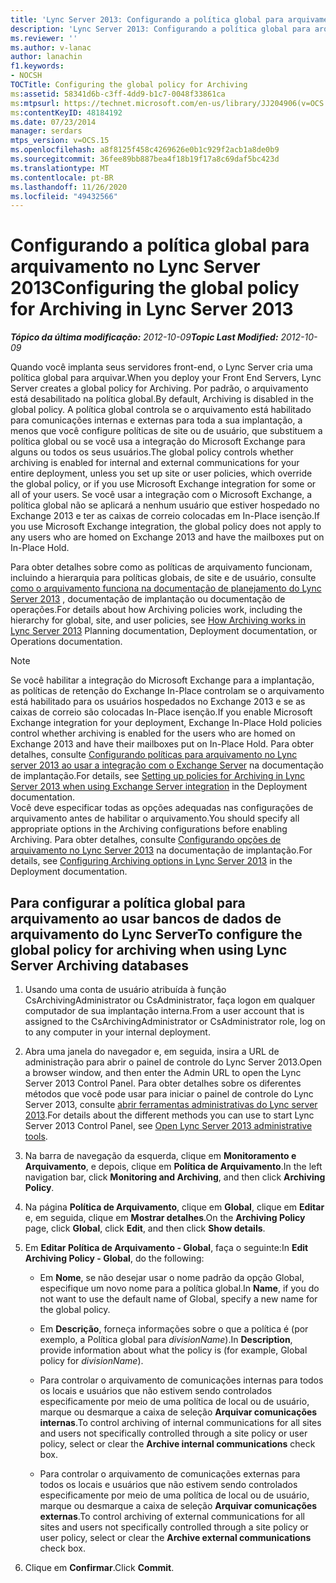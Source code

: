 ```yaml
---
title: 'Lync Server 2013: Configurando a política global para arquivamento'
description: 'Lync Server 2013: Configurando a política global para arquivamento.'
ms.reviewer: ''
ms.author: v-lanac
author: lanachin
f1.keywords:
- NOCSH
TOCTitle: Configuring the global policy for Archiving
ms:assetid: 58341d6b-c3ff-4dd9-b1c7-0048f33861ca
ms:mtpsurl: https://technet.microsoft.com/en-us/library/JJ204906(v=OCS.15)
ms:contentKeyID: 48184192
ms.date: 07/23/2014
manager: serdars
mtps_version: v=OCS.15
ms.openlocfilehash: a8f8125f458c4269626e0b1c929f2acb1a8de0b9
ms.sourcegitcommit: 36fee89bb887bea4f18b19f17a8c69daf5bc423d
ms.translationtype: MT
ms.contentlocale: pt-BR
ms.lasthandoff: 11/26/2020
ms.locfileid: "49432566"
---
```

# <a name="configuring-the-global-policy-for-archiving-in-lync-server-2013"></a><span data-ttu-id="fa171-103">Configurando a política global para arquivamento no Lync Server 2013</span><span class="sxs-lookup"><span data-stu-id="fa171-103">Configuring the global policy for Archiving in Lync Server 2013</span></span>

<div data-xmlns="http://www.w3.org/1999/xhtml">

<div class="topic" data-xmlns="http://www.w3.org/1999/xhtml" data-msxsl="urn:schemas-microsoft-com:xslt" data-cs="https://msdn.microsoft.com/">

<div data-asp="https://msdn2.microsoft.com/asp">



</div>

<div id="mainSection">

<div id="mainBody"><span data-ttu-id="fa171-104">

<span> </span></span><span class="sxs-lookup"><span data-stu-id="fa171-104">

<span> </span></span></span>

<span data-ttu-id="fa171-105">_**Tópico da última modificação:** 2012-10-09_</span><span class="sxs-lookup"><span data-stu-id="fa171-105">_**Topic Last Modified:** 2012-10-09_</span></span>

<span data-ttu-id="fa171-106">Quando você implanta seus servidores front-end, o Lync Server cria uma política global para arquivar.</span><span class="sxs-lookup"><span data-stu-id="fa171-106">When you deploy your Front End Servers, Lync Server creates a global policy for Archiving.</span></span> <span data-ttu-id="fa171-107">Por padrão, o arquivamento está desabilitado na política global.</span><span class="sxs-lookup"><span data-stu-id="fa171-107">By default, Archiving is disabled in the global policy.</span></span> <span data-ttu-id="fa171-108">A política global controla se o arquivamento está habilitado para comunicações internas e externas para toda a sua implantação, a menos que você configure políticas de site ou de usuário, que substituem a política global ou se você usa a integração do Microsoft Exchange para alguns ou todos os seus usuários.</span><span class="sxs-lookup"><span data-stu-id="fa171-108">The global policy controls whether archiving is enabled for internal and external communications for your entire deployment, unless you set up site or user policies, which override the global policy, or if you use Microsoft Exchange integration for some or all of your users.</span></span> <span data-ttu-id="fa171-109">Se você usar a integração com o Microsoft Exchange, a política global não se aplicará a nenhum usuário que estiver hospedado no Exchange 2013 e ter as caixas de correio colocadas em In-Place isenção.</span><span class="sxs-lookup"><span data-stu-id="fa171-109">If you use Microsoft Exchange integration, the global policy does not apply to any users who are homed on Exchange 2013 and have the mailboxes put on In-Place Hold.</span></span>

<span data-ttu-id="fa171-110">Para obter detalhes sobre como as políticas de arquivamento funcionam, incluindo a hierarquia para políticas globais, de site e de usuário, consulte [como o arquivamento funciona na documentação de planejamento do Lync Server 2013](lync-server-2013-how-archiving-works.md) , documentação de implantação ou documentação de operações.</span><span class="sxs-lookup"><span data-stu-id="fa171-110">For details about how Archiving policies work, including the hierarchy for global, site, and user policies, see [How Archiving works in Lync Server 2013](lync-server-2013-how-archiving-works.md) Planning documentation, Deployment documentation, or Operations documentation.</span></span>

<div>


> [!NOTE]  
> <span data-ttu-id="fa171-111">Se você habilitar a integração do Microsoft Exchange para a implantação, as políticas de retenção do Exchange In-Place controlam se o arquivamento está habilitado para os usuários hospedados no Exchange 2013 e se as caixas de correio são colocadas In-Place isenção.</span><span class="sxs-lookup"><span data-stu-id="fa171-111">If you enable Microsoft Exchange integration for your deployment, Exchange In-Place Hold policies control whether archiving is enabled for the users who are homed on Exchange 2013 and have their mailboxes put on In-Place Hold.</span></span> <span data-ttu-id="fa171-112">Para obter detalhes, consulte <A href="lync-server-2013-setting-up-policies-for-archiving-when-using-exchange-server-integration.md">Configurando políticas para arquivamento no Lync server 2013 ao usar a integração com o Exchange Server</A> na documentação de implantação.</span><span class="sxs-lookup"><span data-stu-id="fa171-112">For details, see <A href="lync-server-2013-setting-up-policies-for-archiving-when-using-exchange-server-integration.md">Setting up policies for Archiving in Lync Server 2013 when using Exchange Server integration</A> in the Deployment documentation.</span></span><BR><span data-ttu-id="fa171-113">Você deve especificar todas as opções adequadas nas configurações de arquivamento antes de habilitar o arquivamento.</span><span class="sxs-lookup"><span data-stu-id="fa171-113">You should specify all appropriate options in the Archiving configurations before enabling Archiving.</span></span> <span data-ttu-id="fa171-114">Para obter detalhes, consulte <A href="lync-server-2013-configuring-archiving-options.md">Configurando opções de arquivamento no Lync Server 2013</A> na documentação de implantação.</span><span class="sxs-lookup"><span data-stu-id="fa171-114">For details, see <A href="lync-server-2013-configuring-archiving-options.md">Configuring Archiving options in Lync Server 2013</A> in the Deployment documentation.</span></span>



</div>

<div>

## <a name="to-configure-the-global-policy-for-archiving-when-using-lync-server-archiving-databases"></a><span data-ttu-id="fa171-115">Para configurar a política global para arquivamento ao usar bancos de dados de arquivamento do Lync Server</span><span class="sxs-lookup"><span data-stu-id="fa171-115">To configure the global policy for archiving when using Lync Server Archiving databases</span></span>

1.  <span data-ttu-id="fa171-116">Usando uma conta de usuário atribuída à função CsArchivingAdministrator ou CsAdministrator, faça logon em qualquer computador de sua implantação interna.</span><span class="sxs-lookup"><span data-stu-id="fa171-116">From a user account that is assigned to the CsArchivingAdministrator or CsAdministrator role, log on to any computer in your internal deployment.</span></span>

2.  <span data-ttu-id="fa171-117">Abra uma janela do navegador e, em seguida, insira a URL de administração para abrir o painel de controle do Lync Server 2013.</span><span class="sxs-lookup"><span data-stu-id="fa171-117">Open a browser window, and then enter the Admin URL to open the Lync Server 2013 Control Panel.</span></span> <span data-ttu-id="fa171-118">Para obter detalhes sobre os diferentes métodos que você pode usar para iniciar o painel de controle do Lync Server 2013, consulte [abrir ferramentas administrativas do Lync server 2013](lync-server-2013-open-lync-server-administrative-tools.md).</span><span class="sxs-lookup"><span data-stu-id="fa171-118">For details about the different methods you can use to start Lync Server 2013 Control Panel, see [Open Lync Server 2013 administrative tools](lync-server-2013-open-lync-server-administrative-tools.md).</span></span>

3.  <span data-ttu-id="fa171-119">Na barra de navegação da esquerda, clique em **Monitoramento e Arquivamento**, e depois, clique em **Política de Arquivamento**.</span><span class="sxs-lookup"><span data-stu-id="fa171-119">In the left navigation bar, click **Monitoring and Archiving**, and then click **Archiving Policy**.</span></span>

4.  <span data-ttu-id="fa171-120">Na página **Política de Arquivamento**, clique em **Global**, clique em **Editar** e, em seguida, clique em **Mostrar detalhes**.</span><span class="sxs-lookup"><span data-stu-id="fa171-120">On the **Archiving Policy** page, click **Global**, click **Edit**, and then click **Show details**.</span></span>

5.  <span data-ttu-id="fa171-121">Em **Editar Política de Arquivamento - Global**, faça o seguinte:</span><span class="sxs-lookup"><span data-stu-id="fa171-121">In **Edit Archiving Policy - Global**, do the following:</span></span>
    
      - <span data-ttu-id="fa171-122">Em **Nome**, se não desejar usar o nome padrão da opção Global, especifique um novo nome para a política global.</span><span class="sxs-lookup"><span data-stu-id="fa171-122">In **Name**, if you do not want to use the default name of Global, specify a new name for the global policy.</span></span>
    
      - <span data-ttu-id="fa171-123">Em **Descrição**, forneça informações sobre o que a política é (por exemplo, a Política global para *divisionName*).</span><span class="sxs-lookup"><span data-stu-id="fa171-123">In **Description**, provide information about what the policy is (for example, Global policy for *divisionName*).</span></span>
    
      - <span data-ttu-id="fa171-124">Para controlar o arquivamento de comunicações internas para todos os locais e usuários que não estivem sendo controlados especificamente por meio de uma política de local ou de usuário, marque ou desmarque a caixa de seleção **Arquivar comunicações internas**.</span><span class="sxs-lookup"><span data-stu-id="fa171-124">To control archiving of internal communications for all sites and users not specifically controlled through a site policy or user policy, select or clear the **Archive internal communications** check box.</span></span>
    
      - <span data-ttu-id="fa171-125">Para controlar o arquivamento de comunicações externas para todos os locais e usuários que não estivem sendo controlados especificamente por meio de uma política de local ou de usuário, marque ou desmarque a caixa de seleção **Arquivar comunicações externas**.</span><span class="sxs-lookup"><span data-stu-id="fa171-125">To control archiving of external communications for all sites and users not specifically controlled through a site policy or user policy, select or clear the **Archive external communications** check box.</span></span>

6.  <span data-ttu-id="fa171-126">Clique em **Confirmar**.</span><span class="sxs-lookup"><span data-stu-id="fa171-126">Click **Commit**.</span></span>

<span data-ttu-id="fa171-127"></div>

</div>

<span> </span>

</div>

</div>

</span><span class="sxs-lookup"><span data-stu-id="fa171-127"></div>

</div>

<span> </span>

</div>

</div>

</span></span></div>

